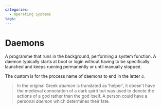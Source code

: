 ```yaml
---
categories:
  - Operating Systems
tags:
---
```


# Daemons

A programme that runs in the background, performing a system function. A daemon typically starts at boot or login without having to be specifically launched and keeps running permanently or until manually stopped.

The custom is for the process name of daemons to end in the letter `d`.

> In the original Greek _daemon_ is translated as 'helper', it doesn't have the medieval connotation of a dark spirit but was used to denote the actions of a god rather than the god itself. A person could have a personal _daemon_ which determines their fate.
